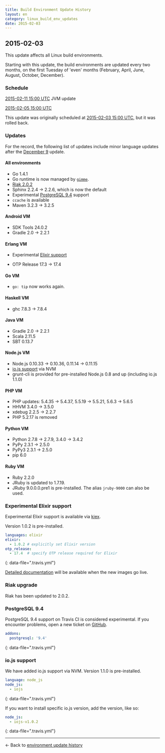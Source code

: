 ```yaml
---
title: Build Environment Update History
layout: en
category: linux_build_env_updates
date: 2015-02-03
---
```


## 2015-02-03

This update affects all Linux build environments.

Starting with this update, the build environments are updated
every two months, on the first Tuesday of 'even' months
(February, April, June, August, October, December).

### Schedule

[2015-02-11 15:00 UTC](http://everytimezone.com/#2015-2-11,180,cn3) JVM update

[2015-02-05 15:00 UTC](http://everytimezone.com/#2015-2-5,180,cn3)

<div class="note-box">
This update was originally scheduled at <a href="http://everytimezone.com/#2015-2-3,180,cn3">
2015-02-03 15:00 UTC</a>,
but it was rolled back.
</div>

### Updates

For the record, the following list of updates include minor language updates
after the [December 9](../2014-12-09/) update.

#### All environments

- Go 1.4.1
- Go runtime is now managed by [`gimme`](https://github.com/meatballhat/gimme).
- [Riak 2.0.2](#riak_update)
- Sphinx 2.2.4 → 2.2.6, which is now the default
- Experimental [PostgreSQL 9.4](#postgresql_94) support
- `ccache` is available
- Maven 3.2.3 → 3.2.5

#### Android VM

- SDK Tools 24.0.2
- Gradle 2.0 → 2.2.1

#### Erlang VM

- Experimental [Elixir support](#elixir)

- OTP Release 17.3 → 17.4

#### Go VM

- `go: tip` now works again.

#### Haskell VM

- ghc 7.8.3 → 7.8.4

#### Java VM

- Gradle 2.0 → 2.2.1
- Scala 2.11.5
- SBT 0.13.7

#### Node.js VM

- Node.js 0.10.33 → 0.10.36, 0.11.14 → 0.11.15
- [io.js support](#iojs_support) via NVM
- grunt-cli is provided for pre-installed Node.js 0.8 and up (including io.js 1.1.0)

#### PHP VM

- PHP updates: 5.4.35 → 5.4.37, 5.5.19 → 5.5.21, 5.6.3 → 5.6.5
- HHVM 3.4.0 → 3.5.0
- xdebug 2.2.5 → 2.2.7
- PHP 5.2.17 is removed

#### Python VM

- Python 2.7.8 → 2.7.9, 3.4.0 → 3.4.2
- PyPy 2.3.1 → 2.5.0
- PyPy3 2.3.1 → 2.5.0
- pip 6.0

#### Ruby VM

- Ruby 2.2.0
- JRuby is updated to 1.7.19.
- JRuby 9.0.0.0.pre1 is pre-installed. The alias `jruby-9000` can also be used.

### Experimental <a name="elixir">Elixir support</a>

Experimental Elixir support is available via [kiex](https://github.com/taylor/kiex).

Version 1.0.2 is pre-installed.

```yaml
languages: elixir
elixir:
  - 1.0.2 # explicitly set Elixir version
otp_release:
  - 17.4  # specify OTP release required for Elixir
```
{: data-file=".travis.yml"}

[Detailed documentation](/user/languages/elixir) will be available when
the new images go live.

### <a name="riak_update">Riak upgrade</a>

Riak has been updated to 2.0.2.

### <a name="postgresql_94">PostgreSQL 9.4</a>

PostgreSQL 9.4 support on Travis CI is considered experimental.
If you encounter problems, open a new ticket on
[GitHub](https://github.com/travis-ci/travis-ci/issues/new).

```yaml
addons:
  postgresql: '9.4'
```
{: data-file=".travis.yml"}

### <a name="iojs_support">io.js support</a>

We have added io.js support via NVM.
Version 1.1.0 is pre-installed.

```yaml
language: node_js
node_js:
  - iojs
```
{: data-file=".travis.yml"}

If you want to install specific io.js version, add the version, like so:

```yaml
node_js:
  - iojs-v1.0.2
```
{: data-file=".travis.yml"}

***

← Back to [environment update history](..)
